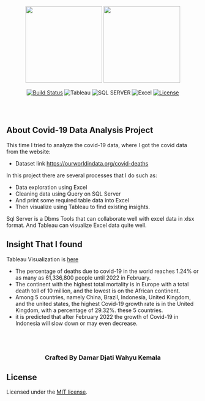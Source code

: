 
<p align="center">
  <a href="https://public.tableau.com/views/TableauCovid-19ResultAnalysis/Dashboard1?:language=en-US&:display_count=n&:origin=viz_share_link" target="_blank"><img src="https://user-images.githubusercontent.com/61747306/166453857-22734a57-adc9-49c6-82a2-56d082565bea.png" width="200"></a>
<img src="https://user-images.githubusercontent.com/61747306/166453938-2c5a2fc3-3847-460f-a19f-a5f70f9a1301.png" width="200">
  
</p>

<p align="center">
<a href="https://travis-ci.org/laravel/framework"><img src="https://travis-ci.org/laravel/framework.svg" alt="Build Status"></a>
<img src="https://img.shields.io/badge/Tableau-E97627?style=for-the-badge&logo=Tableau&logoColor=white" alt="Tableau">
<img src="https://img.shields.io/badge/Microsoft%20SQL%20Server-CC2927?style=for-the-badge&logo=microsoft%20sql%20server&logoColor=white" alt="SQL SERVER">
<img src="https://img.shields.io/badge/Microsoft_Excel-217346?style=for-the-badge&logo=microsoft-excel&logoColor=white" alt="Excel">
<a href="https://packagist.org/packages/laravel/framework"><img src="https://img.shields.io/packagist/l/laravel/framework" alt="License"></a>

</p>
<br><br>

## About Covid-19 Data Analysis Project

This time I tried to analyze the covid-19 data, where I got the covid data from the website: 

- Dataset link https://ourworldindata.org/covid-deaths

In this project there are several processes that I do such as:

- Data exploration using Excel
- Cleaning data using Query on SQL Server
- And print some required table data into Excel
- Then visualize using Tableau to find existing insights.

Sql Server is a Dbms Tools that can collaborate well with excel data in xlsx format. And Tableau can visualize Excel data quite well.

## Insight That I found

Tableau Visualization is [here](https://public.tableau.com/views/TableauCovid-19ResultAnalysis/Dashboard1?:language=en-US&:display_count=n&:origin=viz_share_link)

- The percentage of deaths due to covid-19 in the world reaches 1.24% or as many as 61,336,800 people until 2022 in February.
- The continent with the highest total mortality is in Europe with a total death toll of 10 million, and the lowest is on the African continent.
- Among 5 countries, namely China, Brazil, Indonesia, United Kingdom, and the united states, the highest Covid-19 growth rate is in the United Kingdom, with a percentage of 29.32%. these 5 countries.
- it is predicted that after February 2022 the growth of Covid-19 in Indonesia will slow down or may even decrease.

<br><br>
<h3 align="center">
  Crafted By Damar Djati Wahyu Kemala
</h3>

## License

Licensed under the [MIT license](https://opensource.org/licenses/MIT).
